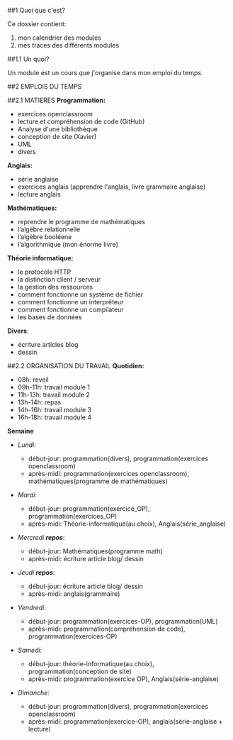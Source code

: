 ##1 Quoi que c'est?

Ce dossier contient:
1.	mon calendrier des modules
2.	mes traces des différents modules

##1.1 Un quoi?

Un module est un cours que j'organise dans mon emploi du temps.



##2 EMPLOIS DU TEMPS

##2.1 MATIERES
**Programmation:**
- exercices openclassroom
- lecture et compréhension de code (GitHub)
- Analyse d'une bibliothèque
- conception de site (Xavier)
- UML
- divers

**Anglais:**
- série anglaise
- exercices anglais (apprendre l'anglais, livre grammaire anglaise)
- lecture anglais

**Mathématiques:**
- reprendre le programme de mathématiques
- l’algèbre relationnelle
- l’algèbre booléene
- l’algorithmique (mon énorme livre)

**Théorie informatique:**
- le protocole HTTP
- la distinction client / serveur
- la gestion des ressources
- comment fonctionne un système de fichier
- comment fonctionne un interprêteur
- comment fonctionne un compilateur
- les bases de données

**Divers**:
- écriture articles blog
- dessin



##2.2 ORGANISATION DU TRAVAIL
**Quotidien:**
- 08h: reveil
- 09h-11h: travail module 1
- 11h-13h: travail module 2
- 13h-14h: repas
- 14h-16h: travail module 3
- 16h-18h: travail module 4

**Semaine**
- *Lundi:*
	- début-jour: programmation(divers), programmation(exercices openclassroom)
	- après-midi: programmation(exercices openclassroom), mathématiques(programme de mathématiques)

- *Mardi:*
	- début-jour: programmation(exercice_OP), programmation(exercices_OP)
	- après-midi: Théorie-informatique(au choix), Anglais(série_anglaise)

- *Mercredi **repos***:
	- début-jour: Mathématiques(programme math)
	- après-midi: écriture article blog/ dessin

- *Jeudi **repos***:
	- début-jour: écriture article blog/ dessin
	- après-midi: anglais(grammaire)

- *Vendredi:*
	- début-jour: programmation(exercices-OP), programmation(UML)
	- après-midi: programmation(compréhension de code), programmation(exercices-OP)

- *Samedi:*
	- début-jour: théorie-informatique(au choix), programmation(conception de site)
	- après-midi: programmation(exercice OP), Anglais(série-anglaise)

- *Dimanche:*
	- début-jour: programmation(divers), programmation(exercices openclassroom)
	- après-midi: programmation(exercice-OP), anglais(série-anglaise + lecture)
